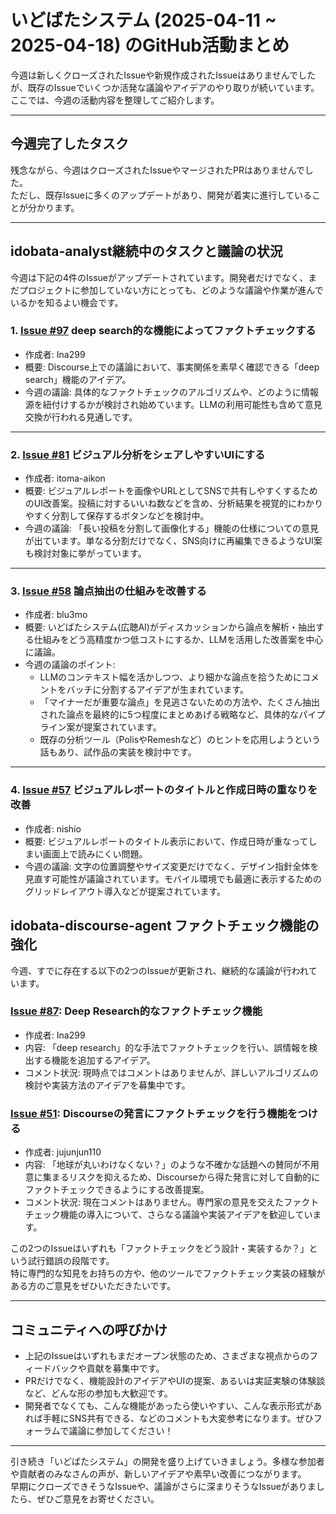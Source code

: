 # いどばたシステム (2025-04-11 ~ 2025-04-18) のGitHub活動まとめ

今週は新しくクローズされたIssueや新規作成されたIssueはありませんでしたが、既存のIssueでいくつか活発な議論やアイデアのやり取りが続いています。ここでは、今週の活動内容を整理してご紹介します。

---

## 今週完了したタスク

残念ながら、今週はクローズされたIssueやマージされたPRはありませんでした。  
ただし、既存Issueに多くのアップデートがあり、開発が着実に進行していることが分かります。

---

## idobata-analyst継続中のタスクと議論の状況

今週は下記の4件のIssueがアップデートされています。開発者だけでなく、まだプロジェクトに参加していない方にとっても、どのような議論や作業が進んでいるかを知るよい機会です。

### 1. [Issue #97](https://github.com/digitaldemocracy2030/idobata-analyst/issues/97) deep search的な機能によってファクトチェックする

- 作成者: Ina299  
- 概要: Discourse上での議論において、事実関係を素早く確認できる「deep search」機能のアイデア。  
- 今週の議論: 具体的なファクトチェックのアルゴリズムや、どのように情報源を紐付けするかが検討され始めています。LLMの利用可能性も含めて意見交換が行われる見通しです。

---

### 2. [Issue #81](https://github.com/digitaldemocracy2030/idobata-analyst/issues/81) ビジュアル分析をシェアしやすいUIにする

- 作成者: itoma-aikon  
- 概要: ビジュアルレポートを画像やURLとしてSNSで共有しやすくするためのUI改善案。投稿に対するいいね数などを含め、分析結果を視覚的にわかりやすく分割して保存するボタンなどを検討中。  
- 今週の議論: 「長い投稿を分割して画像化する」機能の仕様についての意見が出ています。単なる分割だけでなく、SNS向けに再編集できるようなUI案も検討対象に挙がっています。

---

### 3. [Issue #58](https://github.com/digitaldemocracy2030/idobata-analyst/issues/58) 論点抽出の仕組みを改善する

- 作成者: blu3mo  
- 概要: いどばたシステム(広聴AI)がディスカッションから論点を解析・抽出する仕組みをどう高精度かつ低コストにするか、LLMを活用した改善案を中心に議論。  
- 今週の議論のポイント:  
  - LLMのコンテキスト幅を活かしつつ、より細かな論点を拾うためにコメントをバッチに分割するアイデアが生まれています。  
  - 「マイナーだが重要な論点」を見逃さないための方法や、たくさん抽出された論点を最終的に5つ程度にまとめあげる戦略など、具体的なパイプライン案が提案されています。  
  - 既存の分析ツール（PolisやRemeshなど）のヒントを応用しようという話もあり、試作品の実装を検討中です。

---

### 4. [Issue #57](https://github.com/digitaldemocracy2030/idobata-analyst/issues/57) ビジュアルレポートのタイトルと作成日時の重なりを改善

- 作成者: nishio  
- 概要: ビジュアルレポートのタイトル表示において、作成日時が重なってしまい画面上で読みにくい問題。  
- 今週の議論: 文字の位置調整やサイズ変更だけでなく、デザイン指針全体を見直す可能性が議論されています。モバイル環境でも最適に表示するためのグリッドレイアウト導入などが提案されています。

## idobata-discourse-agent ファクトチェック機能の強化

今週、すでに存在する以下の2つのIssueが更新され、継続的な議論が行われています。

### [Issue #87](https://github.com/digitaldemocracy2030/idobata-discourse-agent/issues/87): Deep Research的なファクトチェック機能

- 作成者: Ina299  
- 内容: 「deep research」的な手法でファクトチェックを行い、誤情報を検出する機能を追加するアイデア。  
- コメント状況: 現時点ではコメントはありませんが、詳しいアルゴリズムの検討や実装方法のアイデアを募集中です。

### [Issue #51](https://github.com/digitaldemocracy2030/idobata-discourse-agent/issues/51): Discourseの発言にファクトチェックを行う機能をつける

- 作成者: jujunjun110  
- 内容: 「地球が丸いわけなくない？」のような不確かな話題への賛同が不用意に集まるリスクを抑えるため、Discourseから得た発言に対して自動的にファクトチェックできるようにする改善提案。  
- コメント状況: 現在コメントはありません。専門家の意見を交えたファクトチェック機能の導入について、さらなる議論や実装アイデアを歓迎しています。

この2つのIssueはいずれも「ファクトチェックをどう設計・実装するか？」という試行錯誤の段階です。  
特に専門的な知見をお持ちの方や、他のツールでファクトチェック実装の経験がある方のご意見をぜひいただきたいです。

---

## コミュニティへの呼びかけ

- 上記のIssueはいずれもまだオープン状態のため、さまざまな視点からのフィードバックや貢献を募集中です。  
- PRだけでなく、機能設計のアイデアやUIの提案、あるいは実証実験の体験談など、どんな形の参加も大歓迎です。  
- 開発者でなくても、こんな機能があったら使いやすい、こんな表示形式があれば手軽にSNS共有できる、などのコメントも大変参考になります。ぜひフォーラムで議論に参加してください！

---

引き続き「いどばたシステム」の開発を盛り上げていきましょう。多様な参加者や貢献者のみなさんの声が、新しいアイデアや素早い改善につながります。  
早期にクローズできそうなIssueや、議論がさらに深まりそうなIssueがありましたら、ぜひご意見をお寄せください。  